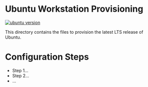 # Ubuntu Workstation Provisioning
[![ubuntu version](https://img.shields.io/badge/20.04%20Jammy%20Jellyfish-E95421?style=for-the-badge&logo=ubuntu&label=Ubuntu&logoColor=white)](https://releases.ubuntu.com/22.04/)

This directory contains the files to provision the latest LTS release of Ubuntu.

# Configuration Steps
- Step 1...
- Step 2...
- ...
